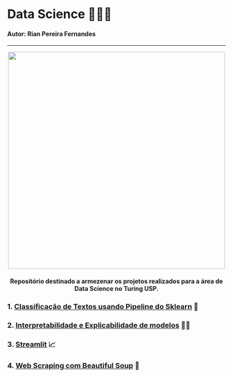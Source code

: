 # Data Science 🎲👩‍💻
#### Autor: Rian Pereira Fernandes
---
<div align = "center">
<img src = "https://i.imgur.com/cE86QvY.gif" width = "500px" />
<div align = "left"> 
 
<div align = "center">
 
#### Repositório destinado a armezenar os projetos realizados para a área de Data Science no Turing USP.
<div align = "left"> 
 
###  1. [Classificação de Textos usando Pipeline do Sklearn](https://github.com/rianpf/DataScience/blob/main/make_pipeline.ipynb) 👷
###  2. [Interpretabilidade e Explicabilidade de modelos](https://github.com/rianpf/DataScience/blob/main/explainability_interpretability.ipynb) 👨‍🏫
###  3. [Streamlit](https://github.com/rianpf/DataScience/tree/main/streamlit) 📈
###  4. [Web Scraping com Beautiful Soup](https://github.com/rianpf/DataScience/tree/main/beautifulsoup) 🍲 
